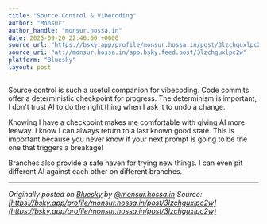 ```yaml
---
title: "Source Control & Vibecoding"
author: "Monsur"
author_handle: "monsur.hossa.in"
date: 2025-09-20 22:46:00 +0000
source_url: "https://bsky.app/profile/monsur.hossa.in/post/3lzchguxlpc2w"
source_uri: "at://monsur.hossa.in/app.bsky.feed.post/3lzchguxlpc2w"
platform: "Bluesky"
layout: post
---
```


Source control is such a useful companion for vibecoding. Code commits offer a deterministic checkpoint for progress. The determinism is important; I don't trust AI to do the right thing when I ask it to undo a change.

Knowing I have a checkpoint makes me comfortable with giving AI more leeway. I know I can always return to a last known good state. This is important because you never know if your next prompt is going to be the one that triggers a breakage!

Branches also provide a safe haven for trying new things. I can even pit different AI against each other on different branches.

<!--more-->

---

*Originally posted on [Bluesky](https://bsky.app/profile/monsur.hossa.in/post/3lzchguxlpc2w) by [@monsur.hossa.in](https://bsky.app/profile/monsur.hossa.in)*
*Source: [https://bsky.app/profile/monsur.hossa.in/post/3lzchguxlpc2w](https://bsky.app/profile/monsur.hossa.in/post/3lzchguxlpc2w)*
